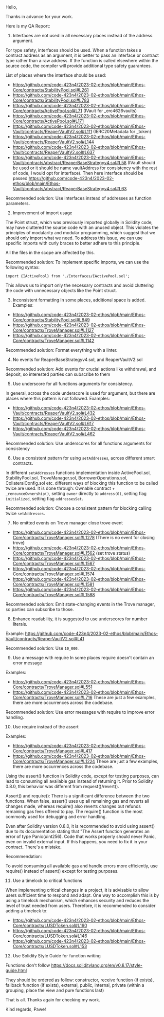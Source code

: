 Hello,

Thanks in advance for your work.

Here is my QA Report:

1. Interfaces are not used in all necessary places instead of the address argument.
 
For type safety, interfaces should be used. When a function takes a contract address as an argument, it is better to pass an interface or contract type rather than a raw address. If the function is called elsewhere within the source code, the compiler will provide additional type safety guarantees.

List of places where the interface should be used:
- https://github.com/code-423n4/2023-02-ethos/blob/main/Ethos-Core/contracts/StabilityPool.sol#L261
- https://github.com/code-423n4/2023-02-ethos/blob/main/Ethos-Core/contracts/StabilityPool.sol#L783
- https://github.com/code-423n4/2023-02-ethos/blob/main/Ethos-Core/contracts/ActivePool.sol#L71 (IVault for _erc4626vaults)
- https://github.com/code-423n4/2023-02-ethos/blob/main/Ethos-Core/contracts/ActivePool.sol#L171
- https://github.com/code-423n4/2023-02-ethos/blob/main/Ethos-Vault/contracts/ReaperVaultV2.sol#L111 (IERC20Metadata for _token)
- https://github.com/code-423n4/2023-02-ethos/blob/main/Ethos-Vault/contracts/ReaperVaultV2.sol#L144
- https://github.com/code-423n4/2023-02-ethos/blob/main/Ethos-Vault/contracts/ReaperVaultV2.sol#L637
- https://github.com/code-423n4/2023-02-ethos/blob/main/Ethos-Vault/contracts/abstract/ReaperBaseStrategyv4.sol#L58 (IVault should be used or it should be name vaultAddress for consistency with the rest of code, I would opt for interface). Then here interface should be passed https://github.com/code-423n4/2023-02-ethos/blob/main/Ethos-Vault/contracts/abstract/ReaperBaseStrategyv4.sol#L63

Recommended solution: 
Use interfaces instead of addresses as function parameters.

2. Improvement of import usage

The Point struct, which was previously imported globally in Solidity code, may have cluttered the source code with an unused object. This violates the principles of modularity and modular programming, which suggest that we should only import what we need. To address this issue, we can use specific imports with curly braces to better adhere to this principle.

All the files in the scope are affected by this.

Recommended solution: 
To implement specific imports, we can use the following syntax:

`import {IActivePool} from './Interfaces/IActivePool.sol';`

This allows us to import only the necessary contracts and avoid cluttering the code with unnecessary objects like the Point struct.

3. Inconsistent formatting
In some places, additional space is added. Examples:
- https://github.com/code-423n4/2023-02-ethos/blob/main/Ethos-Core/contracts/StabilityPool.sol#L849
- https://github.com/code-423n4/2023-02-ethos/blob/main/Ethos-Core/contracts/TroveManager.sol#L1127
- https://github.com/code-423n4/2023-02-ethos/blob/main/Ethos-Core/contracts/TroveManager.sol#L1142

Recommended solution: 
Format everything with a linter.

4. No events for ReaperBaseStrategyv4.sol, and ReaperVaultV2.sol

Recommended solution: 
Add events for crucial actions like withdrawal, and deposit, so interested parties can subscribe to them

5. Use underscore for all functions arguments for consistency.

In general, across the code underscore is used for argument, but there are places where this pattern is not followed. Examples:
- https://github.com/code-423n4/2023-02-ethos/blob/main/Ethos-Vault/contracts/ReaperVaultV2.sol#L432
- https://github.com/code-423n4/2023-02-ethos/blob/main/Ethos-Vault/contracts/ReaperVaultV2.sol#L617
- https://github.com/code-423n4/2023-02-ethos/blob/main/Ethos-Vault/contracts/ReaperVaultV2.sol#L462

Recommended solution: 
Use underscores for all functions arguments for consistency

6. Use a consistent pattern for using `setAddresses`, across different smart contracts.

In different `setAddresses` functions implementation inside ActivePool.sol, StabilityPool.sol, TroveManager.sol, BorrowerOperations.sol, CollateralConfig.sol etc. different ways of blocking this function to be called twice are used. It is done through: Ownable contract + `_renounceOwnership()`, setting `owner` directly to `address(0)`, setting flag `initialized`, setting flag `addressesSet`.

Recommended solution: 
Choose a consistent pattern for blocking calling twice `setAddresses`.

7. No emitted events on Trove manager close trove event

- https://github.com/code-423n4/2023-02-ethos/blob/main/Ethos-Core/contracts/TroveManager.sol#L1278 (There is no event for closing trove)
- https://github.com/code-423n4/2023-02-ethos/blob/main/Ethos-Core/contracts/TroveManager.sol#L1562 (set trove status)
- https://github.com/code-423n4/2023-02-ethos/blob/main/Ethos-Core/contracts/TroveManager.sol#L1567
- https://github.com/code-423n4/2023-02-ethos/blob/main/Ethos-Core/contracts/TroveManager.sol#L1574
- https://github.com/code-423n4/2023-02-ethos/blob/main/Ethos-Core/contracts/TroveManager.sol#L1581
- https://github.com/code-423n4/2023-02-ethos/blob/main/Ethos-Core/contracts/TroveManager.sol#L1588

Recommended solution: 
Emit state-changing events in the Trove manager, so parties can subscribe to those.

8. Enhance readability, it is suggested to use underscores for number literals.

Example: https://github.com/code-423n4/2023-02-ethos/blob/main/Ethos-Vault/contracts/ReaperVaultV2.sol#L41

Recommended solution: 
Use `10_000`.

9. Use a message with require
In some places require doesn't contain an error message

Examples:
- https://github.com/code-423n4/2023-02-ethos/blob/main/Ethos-Core/contracts/TroveManager.sol#L551
- https://github.com/code-423n4/2023-02-ethos/blob/main/Ethos-Core/contracts/TroveManager.sol#L716
These are just a few examples, there are more occurrences across the codebase.

Recommended solution: 
Use error messages with require to improve error handling. 

10. Use require instead of the assert

Examples:
- https://github.com/code-423n4/2023-02-ethos/blob/main/Ethos-Core/contracts/TroveManager.sol#L417
- https://github.com/code-423n4/2023-02-ethos/blob/main/Ethos-Core/contracts/TroveManager.sol#L1224
These are just a few examples, there are more occurrences across the codebase.

Using the assert() function in Solidity code, except for testing purposes, can lead to consuming all available gas instead of returning it. Prior to Solidity 0.8.0, this behavior was different from request()/revert().

Assert() and require():
There is a significant difference between the two functions. When false, assert() uses up all remaining gas and reverts all changes made, whereas require() also reverts changes but refunds remaining gas fees offered to pay. The require() function is the most commonly used for debugging and error handling.

Even after Solidity version 0.8.0, it is recommended to avoid using assert() due to its documentation stating that "The Assert function generates an error of type Panic(uint256). Code that works properly should never Panic, even on invalid external input. If this happens, you need to fix it in your contract. There's a mistake.

Recommendation:

To avoid consuming all available gas and handle errors more efficiently, use require() instead of assert() except for testing purposes.

11. Use a timelock to critical functions

When implementing critical changes in a project, it is advisable to allow users sufficient time to respond and adapt. One way to accomplish this is by using a timelock mechanism, which enhances security and reduces the level of trust needed from users. Therefore, it is recommended to consider adding a timelock to:
- https://github.com/code-423n4/2023-02-ethos/blob/main/Ethos-Core/contracts/LUSDToken.sol#L160
- https://github.com/code-423n4/2023-02-ethos/blob/main/Ethos-Core/contracts/LUSDToken.sol#L146
- https://github.com/code-423n4/2023-02-ethos/blob/main/Ethos-Core/contracts/LUSDToken.sol#L153

12. Use Solidity Style Guide for function writing 

Functions don't follow
https://docs.soliditylang.org/en/v0.8.17/style-guide.html

They should be ordered as follow: constructor, receive function (if exists), fallback function (if exists), external, public, internal, private (within a grouping, place the view and pure functions last)


That is all. Thanks again for checking my work.

Kind regards,
Paweł






